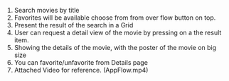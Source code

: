 1. Search movies by title
2. Favorites will be available choose from from over flow button on top.
3. Present the result of the search in a Grid
4. User can request a detail view of the movie by pressing on a the result  item.
5. Showing the details of the movie, with the poster of the movie on big size
6. You can favorite/unfavorite from Details page
7. Attached Video for reference. (AppFlow.mp4)
